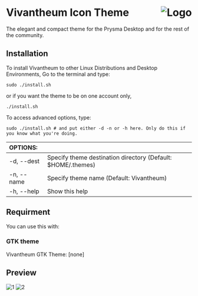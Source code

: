 <img src="https://github.com/prysmanta/Vivantheum-Icon-Theme/preview02.png" alt="Logo" align="right" /> Vivantheum Icon Theme
======

The elegant and compact theme for the Prysma Desktop and for the rest of the community.

## Installation

To install Vivantheum to other Linux Distributions and Desktop Environments, Go to the terminal and type:

`sudo ./install.sh`

or if you want the theme to be on one account only,

`./install.sh`

To access advanced options, type:

`sudo ./install.sh # and put either -d -n or -h here. Only do this if you know what you're doing.`

|  OPTIONS:           | |
|:--------------------|:-------------|
|-d, --dest           | Specify theme destination directory (Default: $HOME/.themes)|
|-n, --name           | Specify theme name (Default: Vivantheum)|
|-h, --help           | Show this help|

## Requirment
You can use this with:

### GTK theme

Vivantheum GTK Theme: [none]

## Preview
![1](preview.png)
![2](preview01.png)

